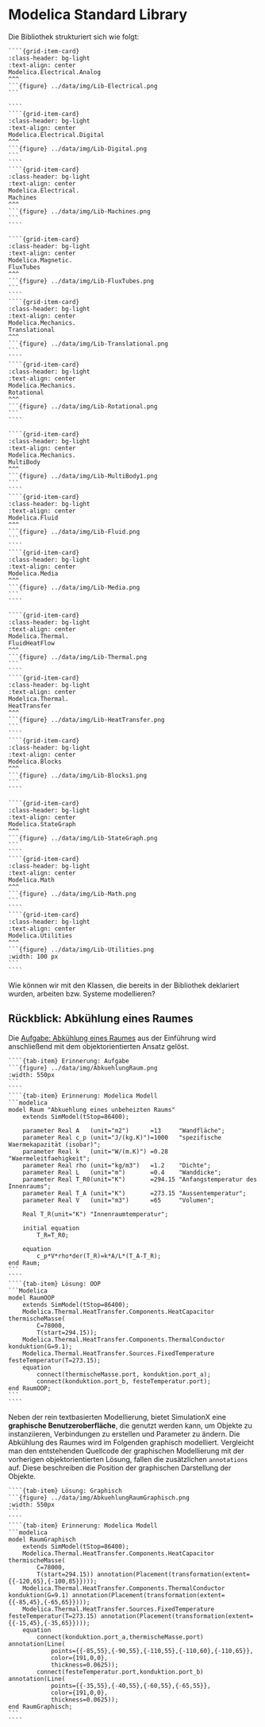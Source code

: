 # Modelica Standard Library
Die Bibliothek strukturiert sich wie folgt:
`````{grid}
````{grid-item-card}
:class-header: bg-light
:text-align: center
Modelica.Electrical.Analog
^^^
```{figure} ../data/img/Lib-Electrical.png
```

````
````{grid-item-card}
:class-header: bg-light
:text-align: center
Modelica.Electrical.Digital
^^^
```{figure} ../data/img/Lib-Digital.png
```
````
````{grid-item-card}
:class-header: bg-light
:text-align: center
Modelica.Electrical.
Machines
^^^
```{figure} ../data/img/Lib-Machines.png
```
````
`````
`````{grid}
````{grid-item-card}
:class-header: bg-light
:text-align: center
Modelica.Magnetic.
FluxTubes
^^^
```{figure} ../data/img/Lib-FluxTubes.png
```
````
````{grid-item-card}
:class-header: bg-light
:text-align: center
Modelica.Mechanics.
Translational
^^^
```{figure} ../data/img/Lib-Translational.png
```
````
````{grid-item-card}
:class-header: bg-light
:text-align: center
Modelica.Mechanics.
Rotational
^^^
```{figure} ../data/img/Lib-Rotational.png
```
````
`````
`````{grid}
````{grid-item-card}
:class-header: bg-light
:text-align: center
Modelica.Mechanics.
MultiBody
^^^
```{figure} ../data/img/Lib-MultiBody1.png
```
````
````{grid-item-card}
:class-header: bg-light
:text-align: center
Modelica.Fluid
^^^
```{figure} ../data/img/Lib-Fluid.png
```
````
````{grid-item-card}
:class-header: bg-light
:text-align: center
Modelica.Media
^^^
```{figure} ../data/img/Lib-Media.png
```
````
`````
`````{grid}
````{grid-item-card}
:class-header: bg-light
:text-align: center
Modelica.Thermal.
FluidHeatFlow
^^^
```{figure} ../data/img/Lib-Thermal.png
```
````
````{grid-item-card}
:class-header: bg-light
:text-align: center
Modelica.Thermal.
HeatTransfer
^^^
```{figure} ../data/img/Lib-HeatTransfer.png
```
````
````{grid-item-card}
:class-header: bg-light
:text-align: center
Modelica.Blocks
^^^
```{figure} ../data/img/Lib-Blocks1.png
```
````
`````
`````{grid}
````{grid-item-card}
:class-header: bg-light
:text-align: center
Modelica.StateGraph
^^^
```{figure} ../data/img/Lib-StateGraph.png
```
````
````{grid-item-card}
:class-header: bg-light
:text-align: center
Modelica.Math
^^^
```{figure} ../data/img/Lib-Math.png
```
````
````{grid-item-card}
:class-header: bg-light
:text-align: center
Modelica.Utilities
^^^
```{figure} ../data/img/Lib-Utilities.png
:width: 100 px
```
````
`````

Wie können wir mit den Klassen, die bereits in der Bibliothek deklariert wurden, arbeiten bzw. Systeme modellieren?

## Rückblick: Abkühlung eines Raumes

Die [Aufgabe: Abkühlung eines Raumes](einfuehrung:grundlagen:abkuehlung) aus der Einführung wird anschließend mit dem objektorientierten Ansatz gelöst.

```````{tab-set}
````{tab-item} Erinnerung: Aufgabe
```{figure} ../data/img/AbkuehlungRaum.png
:width: 550px
```
````
````{tab-item} Erinnerung: Modelica Modell
```modelica
model Raum "Abkuehlung eines unbeheizten Raums"
	extends SimModel(tStop=86400);
	
	parameter Real A   (unit="m2")      =13     "Wandfläche";
	parameter Real c_p (unit="J/(kg.K)")=1000   "spezifische Waermekapazität (isobar)";
	parameter Real k   (unit="W/(m.K)") =0.28   "Waermeleitfaehigkeit";
	parameter Real rho (unit="kg/m3")   =1.2    "Dichte";
	parameter Real L   (unit="m")       =0.4    "Wanddicke";
	parameter Real T_R0(unit="K")       =294.15 "Anfangstemperatur des Innenraums";
	parameter Real T_A (unit="K")       =273.15 "Aussentemperatur";
	parameter Real V   (unit="m3")      =65     "Volumen";
	
	Real T_R(unit="K") "Innenraumtemperatur";
	
	initial equation
		T_R=T_R0;
		
	equation
		c_p*V*rho*der(T_R)=k*A/L*(T_A-T_R);
end Raum;
```
````
````{tab-item} Lösung: OOP
```Modelica
model RaumOOP
    extends SimModel(tStop=86400);
    Modelica.Thermal.HeatTransfer.Components.HeatCapacitor    thermischeMasse(
		C=78000,
		T(start=294.15));
    Modelica.Thermal.HeatTransfer.Components.ThermalConductor konduktion(G=9.1);
    Modelica.Thermal.HeatTransfer.Sources.FixedTemperature    festeTemperatur(T=273.15);
    equation
        connect(thermischeMasse.port, konduktion.port_a);
        connect(konduktion.port_b, festeTemperatur.port);
end RaumOOP;
```
````
```````

Neben der rein textbasierten Modellierung, bietet SimulationX eine **graphische Benutzeroberfläche**, die genutzt werden kann, um Objekte zu instanziieren,
Verbindungen zu erstellen und Parameter zu ändern. Die Abkühlung des Raumes wird im Folgenden graphisch modelliert. Vergleicht man den entstehenden Quellcode der graphischen Modellierung mit der vorherigen objektorientierten Lösung, fallen die zusätzlichen `annotations` auf. Diese beschreiben die Position der graphischen Darstellung der Objekte.

```````{tab-set}
````{tab-item} Lösung: Graphisch
```{figure} ../data/img/AbkuehlungRaumGraphisch.png
:width: 550px
```
````
````{tab-item} Erinnerung: Modelica Modell
```modelica
model RaumGraphisch
	extends SimModel(tStop=86400);
	Modelica.Thermal.HeatTransfer.Components.HeatCapacitor thermischeMasse(
		C=78000,
		T(start=294.15)) annotation(Placement(transformation(extent={{-120,65},{-100,85}})));
	Modelica.Thermal.HeatTransfer.Components.ThermalConductor konduktion(G=9.1) annotation(Placement(transformation(extent={{-85,45},{-65,65}})));
	Modelica.Thermal.HeatTransfer.Sources.FixedTemperature festeTemperatur(T=273.15) annotation(Placement(transformation(extent={{-15,45},{-35,65}})));
	equation
		connect(konduktion.port_a,thermischeMasse.port) annotation(Line(
			points={{-85,55},{-90,55},{-110,55},{-110,60},{-110,65}},
			color={191,0,0},
			thickness=0.0625));
		connect(festeTemperatur.port,konduktion.port_b) annotation(Line(
			points={{-35,55},{-40,55},{-60,55},{-65,55}},
			color={191,0,0},
			thickness=0.0625));
end RaumGraphisch;
```
````
```````